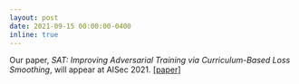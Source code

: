 ```yaml
---
layout: post
date: 2021-09-15 00:00:00-0400
inline: true
---
```


Our paper, _SAT: Improving Adversarial Training via Curriculum-Based Loss Smoothing_, will appear at AISec 2021. [[paper]](https://doi.org/10.1145/3474369.3486878)